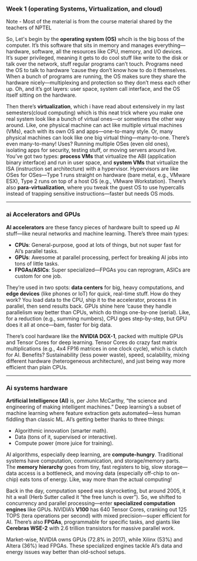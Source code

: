 ### Week 1 (operating Systems, Virtualization, and cloud)

Note - Most of the material is from the course material shared by the teachers of NPTEL

So, Let's begin by the **operating system (OS)** whcih is the big boss of the computer. It’s this software that sits in memory and manages everything—hardware, software, all the resources like CPU, memory, and I/O devices. It’s super privileged, meaning it gets to do cool stuff like write to the disk or talk over the network, stuff regular programs can’t touch. Programs need the OS to talk to hardware ‘cause they don’t know how to do it themselves. When a bunch of programs are running, the OS makes sure they share the hardware nicely—multiplexing and protection so they don’t mess each other up. Oh, and it’s got layers: user space, system call interface, and the OS itself sitting on the hardware.

Then there’s **virtualization**, which i have read about extensively in my last semesters(cloud computing) which is this neat trick where you make one real system look like a bunch of virtual ones—or sometimes the other way around. Like, one physical machine can act like multiple virtual machines (VMs), each with its own OS and apps—one-to-many style. Or, many physical machines can look like one big virtual thing—many-to-one. There’s even many-to-many! Uses? Running multiple OSes (even old ones), isolating apps for security, testing stuff, or moving servers around live. You’ve got two types: **process VMs** that virtualize the ABI (application binary interface) and run in user space, and **system VMs** that virtualize the ISA (instruction set architecture) with a hypervisor. Hypervisors are like OSes for OSes—Type 1 runs straight on hardware (bare metal, e.g., VMware ESX), Type 2 runs on top of a host OS (e.g., VMware Workstation). There’s also **para-virtualization**, where you tweak the guest OS to use hypercalls instead of trapping sensitive instructions—faster but needs OS mods.

---

### ai Accelerators and GPUs

**AI accelerators** are these fancy pieces of hardware built to speed up AI stuff—like neural networks and machine learning. There’s three main types:
- **CPUs**: General-purpose, good at lots of things, but not super fast for AI’s parallel tasks.
- **GPUs**: Awesome at parallel processing, perfect for breaking AI jobs into tons of little tasks.
- **FPGAs/ASICs**: Super specialized—FPGAs you can reprogram, ASICs are custom for one job.

They’re used in two spots: **data centers** for big, heavy computations, and **edge devices** (like phones or IoT) for quick, real-time stuff. How do they work? You load data to the CPU, ship it to the accelerator, process it in parallel, then send results back. GPUs shine here ‘cause they handle parallelism way better than CPUs, which do things one-by-one (serial). Like, for a reduction (e.g., summing numbers), CPU goes step-by-step, but GPU does it all at once—bam, faster for big data.

There’s cool hardware like the **NVIDIA DGX-1**, packed with multiple GPUs and Tensor Cores for deep learning. Tensor Cores do crazy fast matrix multiplications (e.g., 4x4 FP16 matrices in one clock cycle), which is clutch for AI. Benefits? Sustainability (less power waste), speed, scalability, mixing different hardware (heterogeneous architecture), and just being way more efficient than plain CPUs.

---

### Ai systems hardware

**Artificial Intelligence (AI)** is, per John McCarthy, “the science and engineering of making intelligent machines.” Deep learning’s a subset of machine learning where feature extraction gets automated—less human fiddling than classic ML. AI’s getting better thanks to three things:
- Algorithmic innovation (smarter math).
- Data (tons of it, supervised or interactive).
- Compute power (more juice for training).

AI algorithms, especially deep learning, are **compute-hungry**. Traditional systems have computation, communication, and storage/memory parts. The **memory hierarchy** goes from tiny, fast registers to big, slow storage—data access is a bottleneck, and moving data (especially off-chip to on-chip) eats tons of energy. Like, way more than the actual computing!

Back in the day, computation speed was skyrocketing, but around 2005, it hit a wall (Herb Sutter called it “the free lunch is over”). So, we shifted to concurrency and parallel processing—enter **specialized computation engines** like GPUs. NVIDIA’s **V100** has 640 Tensor Cores, cranking out 125 TOPS (tera operations per second) with mixed precision—super efficient for AI. There’s also **FPGAs**, programmable for specific tasks, and giants like **Cerebras WSE-2** with 2.6 trillion transistors for massive parallel work.

Market-wise, NVIDIA owns GPUs (72.8% in 2017), while Xilinx (53%) and Altera (36%) lead FPGAs. These specialized engines tackle AI’s data and energy issues way better than old-school setups.
